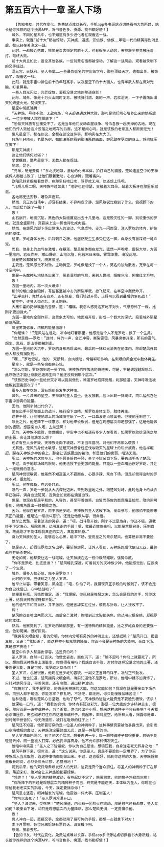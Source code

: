 # 第五百六十一章 圣人下场
        【告知书友，时代在变化，免费站点难以长存，手机app多书源站点切换看书大势所趋，站长给你推荐的这个换源APP，听书音色多、换源、找书都好使！】
       域外，不同的星系中，也不知道有多少进化者在观看这一战。
       事实上，就连“前十大”都被惊动，天神族、道族、亚仙族、佛族……年轻一代的精英得到消息后，都已经在关注这一战。
       此时，一战接近落幕，哪怕是自古恒定的前十大，也有很多人动容，天神族少神竟被压着打，最终大败。
       前十大尚且如此，遑论其他各族，一些前辈名宿都被惊动，了解这一战局后，观看被录制下的交手经过。
       混元宫、天妖府、圣人书堂……一些最负盛名的宇宙级学府，那些顶级天才，也都出关，被惊动了，观看这一战。
       此刻，就是宇宙中排位前十的年轻高手，以及星空下的十大丽人，也有半数人都在面对光脑，盯着屏幕。
       一些人目光闪动，光芒绽放，凝视没落之地的那道身影！
       此际，域外，像是十万火山同时复苏，被核弹引燃，轰的一声，岩浆滔天，一下子震荡出漫天的炽盛火光，焚烧天宇。
       星空中彻底沸腾！
       “天神族，号称不败，无敌强族，今天却遭遇这种大败，那可是他们精心培养出来的嫡系后代，一位少神被人踩在脚底下！”
       “恐怕天神族有些接受不了，这是当年他们发动血腥战争、号令各族一起灭掉的古地，现在他们的传人败给这片没落之地残存的后裔，这不是闹心吗，就是该族的老辈圣人都颜面无光！
       但凡星空下，都在热议，全都在谈论这件事，影响实在太大了。
       各族年轻精英、老辈名宿，都能清晰的看到那清晰的画面，楚风踏在罗屹的身上，将他镇压在脚下！
       那是天神族！
       这让他们情何以堪？！
       举世瞩目，整片星空下，无数人都在观战。
       地球，昆仑。
       “兄弟，硬是要得！”东北虎咆哮，激动的化出本体，拍打自己的胸膛，楚风连星空中的天神族传人都给击败了，让他们跟着激动，心血沸腾，跟着高兴。
       欧阳风斜着眼睛看世界，在那里狂喷口水，骂罗屹无用，他还想上场呢。
       “儿啊儿啊二啊，天神族不过如此！”老驴也在得瑟，支棱着大耳朵，龇着大板牙在那里乐滋滋。
       各地都无法安静，嘈杂声震耳。
       然而，真正的战场中，却没有结束，不算彻底宁静，楚风敏锐觉察到了什么，俯视脚下的人，而后猛力跺了一脚！
       轰！
       山石崩开，地面沉陷，黑色的大裂缝蔓延出去十几里地，这是毁灭性的一脚，别说重伤的罗屹，就是全盛期时，真要挨上这一脚也得化成肉酱。
       然而，在楚风的脚下传出惊悚人的波动，气息恐怖，赤光一闪而没，注入罗屹的体内，护住他的躯体。
       结果，罗屹身体发光，后背刺目之极，他居然硬生生承受住这一脚，自身没有被踩成一滩血泥。
       而且，他身上的血气在激增，在暴涨，整具躯体都在发光，猛然一声咆哮，震裂大地，方圆一里地内，岩石炸开，矮山爆碎，山地沉陷，宛若末日来临，雾霭浓重，淹没此地。
       就是楚风都被掀飞，脱离那里。
       主要是，楚风感觉不对劲，主动腾空，罗屹像是换了一个人，莫名的波动散发，充斥在每一寸空间中。
       像是一头魔神从地狱杀出来了，带着凛然的气息，来到人世间，眼眸冰冷，俯瞰红尘万物。
       轰！
       方圆一里地内，再一次大爆炸！
       相邻的矮山全被毁掉，有些甚至被冲击的断裂半截，掀飞起来，在半空中轰然炸开。
       “出乎意料，竟然还有意外，还有惊变，我们错过开局，正好可以看到最后的生死战！”
       星空中，许多人惊诧后，无比期待。
       大黑牛霍的扔掉嘴里的雪茄，道：“糟糕，我怎么感觉这罗屹不对头，气息恐怖了一截，比刚才更加强大。”
       方圆一里地内全部炸开，这景象太可怕，地面崩开后，形成一个巨大的深坑，宛若域外陨星砸落所致。
       那里雾霭弥漫，浓郁的能量激增！
       “你是谁？！”楚风站在远处，冷冷地盯着那里，他感觉这个人不是罗屹，换了一个生灵。
       “自然是我——罗屹！”这时，砰的一声，金芒冲霄，撕裂雾霭，风暴席卷开来，所有的雾气、烟尘、乱石、断山等都被刮走。
       方圆一里地的大坑中，罗屹的身形再现出来，最后的一抹红光消失在他体内，除却楚风外其他人都没有捕捉到。
       “啊……”罗屹低吼，他的一双断臂，血肉蠕动，骨骼噼啪作响，在刺眼的黄金光中肢体再生。
       星空下，就是一些名宿都在心惊。
       “怎么可能，罗屹强到这一步了吗，天神族的呼吸法的确逆天，可是，不是说超越观想后，此呼吸法才能让断肢迅速再生吗？他还没有到那个层次。”
       “该族历史中的一些绝世天才可以提前做到，难道罗屹临阵觉醒，刹那悟道，天神呼吸法被他练到更高层次了？”
       很多人都在吃惊，没有想到会发生这种事。
       域外，一片漆黑的星空，天神族的圣人盘坐，金发披散，脸上出现一抹潮红，而后猛然吞吐宇宙中游离的能量。
       因为，他刚才付出代价了。
       他在出手干预地面上的战斗，强行投下血精，帮罗屹身体复苏，肢体再生。
       这种干预，让他被地球上的场域凌空斩了一刀，一口血液差点喷出去，但被他压制住了。
       除此之外，他还降下一缕意志，相对他来说很弱，但是在观想层次却足够强了，这是他能做到的极限，想要亲自入场，去杀楚风！
       因为，天神族不能败，举世瞩目，宇宙中也不知道有多少人在看着，如果罗屹败给没落之地的土著，会让其他族怎么想？
       也许有些人会怀疑，天神族走向下坡路，不复当年盛况，对他们不再那么敬畏！
       尤其是，楚风的身份太敏感，这是天神族曾经征伐与毁灭的星球上的后世族裔，他这样崛起，踩在天神族少神的身上，那会让该族更加的被动，彰显他们的衰弱，暗淡无能。
       所以，天神族的这位圣人，他不顾身份的干预，甚至不惜亲自下场，要去动手杀了楚风。
       不过，由于地球场域的限制，他无法投下去更强的能量，只能以一些血精治疗好罗屹，并注入一缕微弱的意志。
       楚风神觉很敏锐，他虽然不知道圣人不要面皮、心狠手辣、亲自下场，但是却觉得这时的罗屹不对，很危险。
       所以，他在戒备，在远处盯着。
       嗖的一声，罗屹一步就从大坑深处迈出，来到数里地之外，跟楚风对峙，此时他身上的战衣早已破碎，满身血迹斑斑，连黄金长发都在滴落血珠。
       但是，他现在却是平和的，从容的，甚至带着微笑，白皙而英俊的面庞略显灿烂，隐约间可看到，他嘴角露出一缕揶揄之色。
       因为，他现在是罗洪，而不再是罗屹，天神族的圣人这般下场，亲自参与，他哪怕不能带来真正的能量，但是这一缕战斗意识，还是让他很从容，很自信。
       他举止优雅，带着淡淡的笑容，道：“唔，战斗刚开始，刚才不过是热身。你还不错，逼我终于下定决心，解除束缚，动用真正的手段！嗯，我最近效仿先祖，以能量禁锢己身，压制自我，故此刚才不能体现我真正的实力，真能算热身。”
       身为天神族的圣人，能够这么心黑，暗中下场，堂而皇之的来杀楚风，也算是非常不要脸了。
       他是圣人，却假借罗屹之名出手，要斩掉楚风，让外人看到，天神族的后代依旧无匹，最终战胜并斩杀楚风。
       无论如何，他都要让这一战璀璨，让天神族在这一役中极尽耀眼，强势杀敌。
       “你不是罗屹，到底是谁？！”楚风瞳孔深邃，盯着前方的天神族少神，他能感觉到，应该换了一个生灵。
       域外，很多人都心惊，俺不是罗屹？！
       此时的少神，应该称之为圣人罗洪。
       他举止从容，带着笑意，揶揄道：“唔，你怕了吗，我展现真正手段的时候到了，该不会是为自己找借口，心中怯战吧？”
       他接着补充，沉稳而镇定，道：“我理解，你已经是强弩之末，怎么会是我的对手，凭你这土著，给我天神族提鞋都不配。”
       他的语气平和而自然，并不激烈，但是言辞实在过分，藐视与折辱，让人接收不了。
       砰！
       楚风的双目喷出两团火光，而后金芒激射，绚烂到让太阳都失色，他动用火眼金睛，凝视罗屹的本体。
       然后，他察觉到了，在罗屹的脑部那里，有一团特殊的精神能量，比之罗屹自身的还要强一些，色彩斑斓，很好区别。
       “我拥有火眼金睛，看的分明，你体内分明有另外的神魂意志，还想抵赖？”楚风开口，揭露真相，又道：“我知道了，能这样神不知鬼觉的降临，你该不会是天神族的大能吧，亲自下场，真是够不要脸！”
       星空中许多人都露出惊容，这是真的吗？
       圣人罗洪，自然一口否决，他做出姿态，面色沉下，道：“输不起吗？你马上就要死了，所以，想向我天神族身上泼脏水，你觉得有用吗？我族自古不败，对付你这样没落之地的土著，还要需要大能，真是可笑，我罗屹足以杀你！”
       圣人罗洪，心肠很黑，他现在是罗屹的容貌，一副义正言辞的样子，凛然正气勃发。
       不过，他也知道，楚风拥有火眼金睛，确实知道他不是罗屹，所以，他暗中就不加掩饰了，只针对楚风传音，带着笑意，还有冷酷，送出精神波动。
       “你猜对了，我不是罗屹，的确是天神族的大能，可这又能如何？我现在就是要亲自下场杀你，而别人却不知道，你能怎样？挣扎吧，不忿吧，都无用，你只能慢慢品味苦涩！”
       这种话语，哪怕楚风心志坚毅，也动了怒气，天神族的这位大能真是不要脸到极致，该杀！
       他深吸一口气，道：“我看的真切，你体内有斑驳彩光，那是一位大能的少许精神意志，很好，那应该是一道神魂种子，为了杀我，你也付出不小啊，想来这神魂种子不容有失吧？今天我必杀镇压你，用玄磁矛盯住你的这道神魂种子，挑起来，面对星空，给所有人看，揭露你是谁，到时候举世皆知，你无所遁形，被钉在耻辱的柱子上！”
       楚风还不知道，他所要钉穿的是一位圣人的神魂种子，这种事情真要被他暴露出来，会引发山崩海啸般的轰动，天神族注定要颜面无光，这是一件耻辱的事。
       圣人罗洪面色阴沉，到了他这个层次，想要再进一步，每一颗神魂种子都很重要，的确不能轻易丢掉，而一旦被人钉穿，必然要泄露真身，他不允许那种情况发生。
       他暗中冷笑道：“圣人之下皆蝼蚁，你以为自己是谁，想镇压我，自身注定死无葬身之地！”
       楚风平静下来，很冷淡，道：“这么说来，你是圣人，真是不要脸到一定境界了，为了你天神族后人当众取胜，连这种事情都能做出来。不过，这也很好，抓到你这样的大鱼，天神族将蒙羞很长时间，必然会焦头烂额，名誉扫地！”
       说到后来，他的双目渐渐焕发惊人的光彩，这要是真个当众抓住，将圣人的神魂种子钉在那里，吊起来打，绝对会让天神族脸都要绿掉。
       “凭你？！”圣人罗洪的精神波动，有些起伏不定了，略带怒意，他的眸子冷寂而冰寒！
       “你所降下的不过是观想层次的精神种子而已，终究是不能逆天，本体纵为圣人，你现在也得给我老老实实的趴着，今天，我定要擒杀你！”
       楚风意志坚定，眼神越发的璀璨，他要做一件大事，压制圣人！
       “你可以去死了！”圣人罗洪冷漠开口。
       “圣人？滚过来，受死吧！”楚风喝道，内心有一团烈火在跳动，那是怒气还有战意，圣人又如何？敢亲自下场，却只是观想层次的力量降临，那么楚风无惧，一定要镇杀他。
       轰！
       两人冲向一起，直接交手，全都动用了最可怖的手段，都想一击就拿下对方！
       求下月票啦，各位兄弟姐妹有票的话，请支援下吧。
       感谢，接着去写。
       【告知书友，时代在变化，免费站点难以长存，手机app多书源站点切换看书大势所趋，站长给你推荐的这个换源APP，听书音色多、换源、找书都好使！】